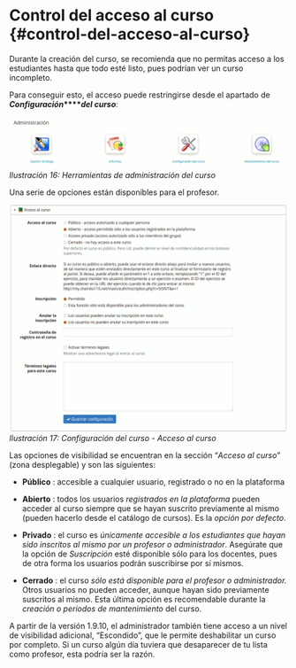 # Control del acceso al curso {#control-del-acceso-al-curso}

Durante la creación del curso, se recomienda que no permitas acceso a los estudiantes hasta que todo esté listo, pues podrían ver un curso incompleto.

Para conseguir esto, el acceso puede restringirse desde el apartado de **_Configuración_****_del curso_**:

![](assets/images17.png)*Ilustración 16: Herramientas de administración del curso*

Una serie de opciones están disponibles para el profesor.

![](assets/images18.png)*Ilustración 17: Configuración del curso - Acceso al curso*

Las opciones de visibilidad se encuentran en la sección “_Acceso al curso_” (zona desplegable) y son las siguientes:

*   **Público** : accesible a cualquier usuario, registrado o no en la plataforma

*   **Abierto** : todos los usuarios _registrados en la plataforma_ pueden acceder al curso siempre que se hayan suscrito previamente al mismo (pueden hacerlo desde el catálogo de cursos). Es la _opción por defecto_.

*   **Privado** : el curso es _únicamente accesible a los estudiantes que hayan sido inscritos al mismo por un profesor o administrador_. Asegúrate que la opción de _Suscripción_ esté disponible sólo para los docentes, pues de otra forma los usuarios podrán suscribirse por sí mismos.

*   **Cerrado** : el curso _sólo está disponible para el profesor o administrador._ Otros usuarios no pueden acceder, aunque hayan sido previamente suscritos al mismo. Esta última opción es recomendable durante la _creación o periodos de mantenimiento_ del curso.

A partir de la versión 1.9.10, el administrador también tiene acceso a un nivel de visibilidad adicional, “Escondido”, que le permite deshabilitar un curso por completo. Si un curso algún día tuviera que desaparecer de tu lista como profesor, esta podría ser la razón.